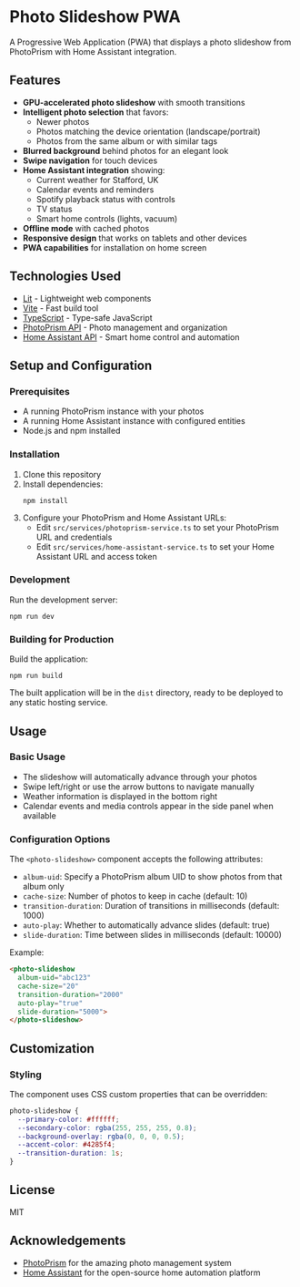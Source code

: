 # Photo Slideshow PWA

A Progressive Web Application (PWA) that displays a photo slideshow from PhotoPrism with Home Assistant integration.

## Features

- **GPU-accelerated photo slideshow** with smooth transitions
- **Intelligent photo selection** that favors:
  - Newer photos
  - Photos matching the device orientation (landscape/portrait)
  - Photos from the same album or with similar tags
- **Blurred background** behind photos for an elegant look
- **Swipe navigation** for touch devices
- **Home Assistant integration** showing:
  - Current weather for Stafford, UK
  - Calendar events and reminders
  - Spotify playback status with controls
  - TV status
  - Smart home controls (lights, vacuum)
- **Offline mode** with cached photos
- **Responsive design** that works on tablets and other devices
- **PWA capabilities** for installation on home screen

## Technologies Used

- [Lit](https://lit.dev/) - Lightweight web components
- [Vite](https://vitejs.dev/) - Fast build tool
- [TypeScript](https://www.typescriptlang.org/) - Type-safe JavaScript
- [PhotoPrism API](https://docs.photoprism.dev/) - Photo management and organization
- [Home Assistant API](https://developers.home-assistant.io/docs/api/websocket) - Smart home control and automation

## Setup and Configuration

### Prerequisites

- A running PhotoPrism instance with your photos
- A running Home Assistant instance with configured entities
- Node.js and npm installed

### Installation

1. Clone this repository
2. Install dependencies:
   ```
   npm install
   ```
3. Configure your PhotoPrism and Home Assistant URLs:
   - Edit `src/services/photoprism-service.ts` to set your PhotoPrism URL and credentials
   - Edit `src/services/home-assistant-service.ts` to set your Home Assistant URL and access token

### Development

Run the development server:

```
npm run dev
```

### Building for Production

Build the application:

```
npm run build
```

The built application will be in the `dist` directory, ready to be deployed to any static hosting service.

## Usage

### Basic Usage

- The slideshow will automatically advance through your photos
- Swipe left/right or use the arrow buttons to navigate manually
- Weather information is displayed in the bottom right
- Calendar events and media controls appear in the side panel when available

### Configuration Options

The `<photo-slideshow>` component accepts the following attributes:

- `album-uid`: Specify a PhotoPrism album UID to show photos from that album only
- `cache-size`: Number of photos to keep in cache (default: 10)
- `transition-duration`: Duration of transitions in milliseconds (default: 1000)
- `auto-play`: Whether to automatically advance slides (default: true)
- `slide-duration`: Time between slides in milliseconds (default: 10000)

Example:

```html
<photo-slideshow 
  album-uid="abc123" 
  cache-size="20" 
  transition-duration="2000" 
  auto-play="true" 
  slide-duration="5000">
</photo-slideshow>
```

## Customization

### Styling

The component uses CSS custom properties that can be overridden:

```css
photo-slideshow {
  --primary-color: #ffffff;
  --secondary-color: rgba(255, 255, 255, 0.8);
  --background-overlay: rgba(0, 0, 0, 0.5);
  --accent-color: #4285f4;
  --transition-duration: 1s;
}
```

## License

MIT

## Acknowledgements

- [PhotoPrism](https://photoprism.app/) for the amazing photo management system
- [Home Assistant](https://www.home-assistant.io/) for the open-source home automation platform